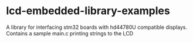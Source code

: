# lcd-embedded-library-examples
A library for interfacing stm32 boards with hd44780U compatible displays. Contains a sample main.c printing strings to the LCD
